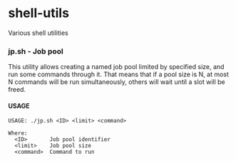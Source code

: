 shell-utils
===========

Various shell utilities

### jp.sh - Job pool ###

This utility allows creating a named job pool limited by specified size,
and run some commands through it. That means that if a pool size is N,
at most N commands will be run simultaneously, others will wait until
a slot will be freed.

#### USAGE ####

```
USAGE: ./jp.sh <ID> <limit> <command>

Where:
  <ID>       Job pool identifier
  <limit>    Job pool size
  <command>  Command to run
```

